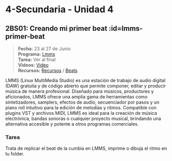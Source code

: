 # 4-Secundaria - Unidad 4

<div class="currentTheme">

## 2BS01: Creando mi primer beat :id=lmms-primer-beat

> <i class="bi bi-calendar"></i> **Fecha:** 23 al 27 de Junio<br><i class="bi bi-window-desktop"></i> **Programa:** [Lmms](https://lmms.io/)<br><i class="bi bi-calendar-check"></i> **Tarea:** Ver al final<br><i class="bi bi-play-btn"></i> **Videos:** [Video](https://www.youtube.com/watch?v=pZA11h8YQPk)<br><i class="bi bi-briefcase"></i> **Recursos:** [Recursos](https://drive.google.com/drive/folders/19UQ_kuY8V0xU3Kd8aMDtbcXS7qQDOJ98?usp=sharing) / [Beats](https://wambox.net/beats-rhythms/)

LMMS (Linux MultiMedia Studio) es una estación de trabajo de audio digital (DAW) gratuita y de código abierto que permite componer, editar y producir música de manera profesional. Diseñado para músicos, productores y aficionados, LMMS ofrece una amplia gama de herramientas como sintetizadores, samplers, efectos de audio, secuenciador por pasos y un piano roll intuitivo para la edición de melodías y ritmos. Compatible con plugins VST y archivos MIDI, LMMS es ideal para la creación de música electrónica, bandas sonoras o cualquier proyecto musical, brindando una alternativa accesible y potente a otros programas comerciales.

### Tarea

Trata de replicar el beat de la cumbia en LMMS, imprime o dibuja el ritmo en tu folder.

</div>